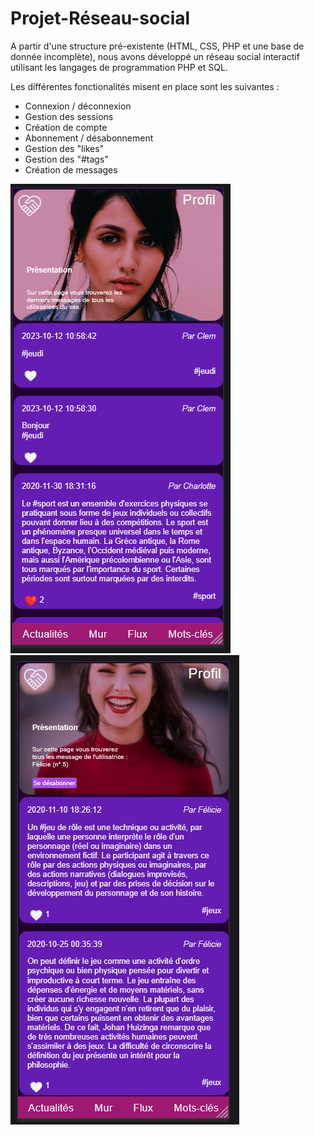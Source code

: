 # Projet-Réseau-social

A partir d'une structure pré-existente (HTML, CSS, PHP et une base de donnée incomplète), nous avons développé un réseau social interactif utilisant les langages de programmation PHP et SQL.

Les différentes fonctionalités misent en place sont les suivantes : 
- Connexion / déconnexion
- Gestion des sessions
- Création de compte 
- Abonnement / désabonnement 
- Gestion des "likes"
- Gestion des "#tags"
- Création de messages 

![Alt La page profil personnel de l'utilisateur](page-profil-perso.png)  ![Alt La page profil d'un autre utilisateur](page-user-profil.png)         

